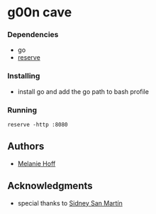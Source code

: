 # g00n cave


### Dependencies

* go
* [reserve](https://github.com/s4y/reserve)

### Installing

* install go and add the go path to bash profile

### Running

```
reserve -http :8080
```

## Authors

* [Melanie Hoff](melaniehoff.com)


## Acknowledgments

* special thanks to [Sidney San Martín](https://s4y.us/)